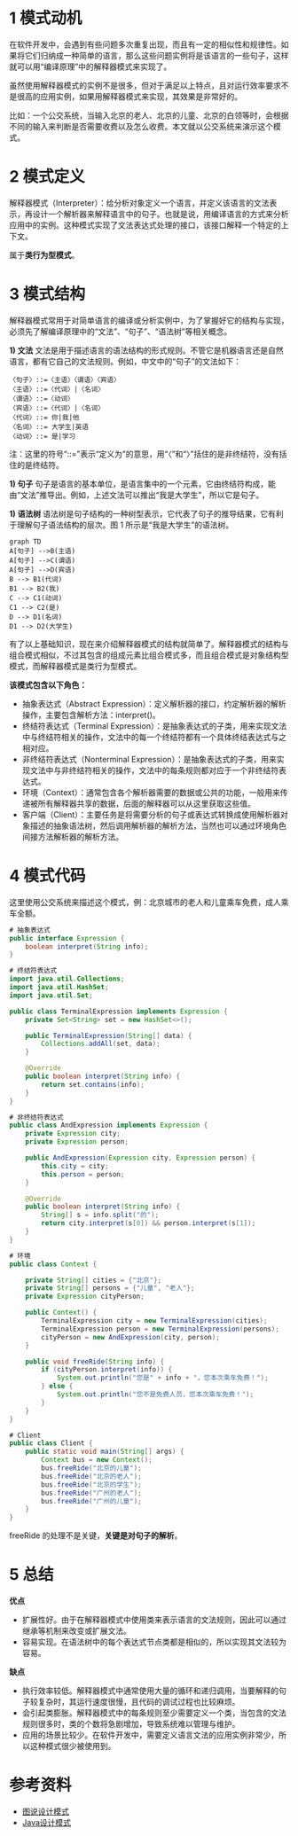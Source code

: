 # 1 模式动机
在软件开发中，会遇到有些问题多次重复出现，而且有一定的相似性和规律性。如果将它们归纳成一种简单的语言，那么这些问题实例将是该语言的一些句子，这样就可以用“编译原理”中的解释器模式来实现了。

虽然使用解释器模式的实例不是很多，但对于满足以上特点，且对运行效率要求不是很高的应用实例，如果用解释器模式来实现，其效果是非常好的。

比如：一个公交系统，当输入北京的老人、北京的儿童、北京的白领等时，会根据不同的输入来判断是否需要收费以及怎么收费。本文就以公交系统来演示这个模式。

# 2 模式定义
解释器模式（Interpreter）：给分析对象定义一个语言，并定义该语言的文法表示，再设计一个解析器来解释语言中的句子。也就是说，用编译语言的方式来分析应用中的实例。这种模式实现了文法表达式处理的接口，该接口解释一个特定的上下文。

属于**类行为型模式**。

# 3 模式结构
解释器模式常用于对简单语言的编译或分析实例中，为了掌握好它的结构与实现，必须先了解编译原理中的“文法”、“句子”、“语法树”等相关概念。

**1) 文法**
文法是用于描述语言的语法结构的形式规则。不管它是机器语言还是自然语言，都有它自己的文法规则。例如，中文中的“句子”的文法如下：
```
〈句子〉::=〈主语〉〈谓语〉〈宾语〉
〈主语〉::=〈代词〉|〈名词〉
〈谓语〉::=〈动词〉
〈宾语〉::=〈代词〉|〈名词〉
〈代词〉::= 你|我|他
〈名词〉::= 大学生|英语
〈动词〉::= 是|学习
```
注：这里的符号“::=”表示“定义为”的意思，用“〈”和“〉”括住的是非终结符，没有括住的是终结符。

**1) 句子**
句子是语言的基本单位，是语言集中的一个元素，它由终结符构成，能由“文法”推导出。例如，上述文法可以推出“我是大学生”，所以它是句子。

**1) 语法树**
语法树是句子结构的一种树型表示，它代表了句子的推导结果，它有利于理解句子语法结构的层次。图 1 所示是“我是大学生”的语法树。
```mermaid
graph TD
A[句子] -->B(主语)
A[句子] -->C(谓语)
A[句子] -->D(宾语)
B --> B1(代词)
B1 --> B2(我)
C --> C1(动词)
C1 --> C2(是)
D --> D1(名词)
D1 --> D2(大学生)
```
有了以上基础知识，现在来介绍解释器模式的结构就简单了。解释器模式的结构与组合模式相似，不过其包含的组成元素比组合模式多，而且组合模式是对象结构型模式，而解释器模式是类行为型模式。

**该模式包含以下角色：**

- 抽象表达式（Abstract Expression）：定义解析器的接口，约定解析器的解析操作，主要包含解析方法：interpret()。
- 终结符表达式（Terminal Expression）：是抽象表达式的子类，用来实现文法中与终结符相关的操作，文法中的每一个终结符都有一个具体终结表达式与之相对应。
- 非终结符表达式（Nonterminal Expression）：是抽象表达式的子类，用来实现文法中与非终结符相关的操作，文法中的每条规则都对应于一个非终结符表达式。
- 环境（Context）：通常包含各个解析器需要的数据或公共的功能，一般用来传递被所有解释器共享的数据，后面的解释器可以从这里获取这些值。
- 客户端（Client）：主要任务是将需要分析的句子或表达式转换成使用解析器对象描述的抽象语法树，然后调用解析器的解析方法，当然也可以通过环境角色间接方法解析器的解析方法。

# 4 模式代码
这里使用公交系统来描述这个模式，例：北京城市的老人和儿童乘车免费，成人乘车全额。
```java
# 抽象表达式
public interface Expression {
    boolean interpret(String info);
}

# 终结符表达式
import java.util.Collections;
import java.util.HashSet;
import java.util.Set;

public class TerminalExpression implements Expression {
    private Set<String> set = new HashSet<>();

    public TerminalExpression(String[] data) {
        Collections.addAll(set, data);
    }

    @Override
    public boolean interpret(String info) {
        return set.contains(info);
    }
}

# 非终结符表达式
public class AndExpression implements Expression {
    private Expression city;
    private Expression person;

    public AndExpression(Expression city, Expression person) {
        this.city = city;
        this.person = person;
    }

    @Override
    public boolean interpret(String info) {
        String[] s = info.split("的");
        return city.interpret(s[0]) && person.interpret(s[1]);
    }
}

# 环境
public class Context {

    private String[] cities = {"北京"};
    private String[] persons = {"儿童", "老人"};
    private Expression cityPerson;

    public Context() {
        TerminalExpression city = new TerminalExpression(cities);
        TerminalExpression person = new TerminalExpression(persons);
        cityPerson = new AndExpression(city, person);
    }

    public void freeRide(String info) {
        if (cityPerson.interpret(info)) {
            System.out.println("您是" + info + "，您本次乘车免费！");
        } else {
            System.out.println("您不是免费人员，您本次乘车免费！");
        }
    }
}

# Client
public class Client {
    public static void main(String[] args) {
        Context bus = new Context();
        bus.freeRide("北京的儿童");
        bus.freeRide("北京的老人");
        bus.freeRide("北京的学生");
        bus.freeRide("广州的老人");
        bus.freeRide("广州的儿童");
    }
}
```
freeRide 的处理不是关键，**关键是对句子的解析**。

# 5 总结

**优点**

- 扩展性好。由于在解释器模式中使用类来表示语言的文法规则，因此可以通过继承等机制来改变或扩展文法。
- 容易实现。在语法树中的每个表达式节点类都是相似的，所以实现其文法较为容易。

**缺点**

- 执行效率较低。解释器模式中通常使用大量的循环和递归调用，当要解释的句子较复杂时，其运行速度很慢，且代码的调试过程也比较麻烦。
- 会引起类膨胀。解释器模式中的每条规则至少需要定义一个类，当包含的文法规则很多时，类的个数将急剧增加，导致系统难以管理与维护。
- 应用的场景比较少。在软件开发中，需要定义语言文法的应用实例非常少，所以这种模式很少被使用到。

# 参考资料

- [图说设计模式](https://design-patterns.readthedocs.io/zh_CN/latest/index.html)
- [Java设计模式](http://c.biancheng.net/view/1317.html)